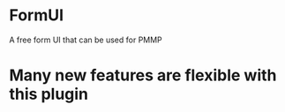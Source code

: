 # FormUI
A free form UI that can be used for PMMP
# Many new features are flexible with this plugin

